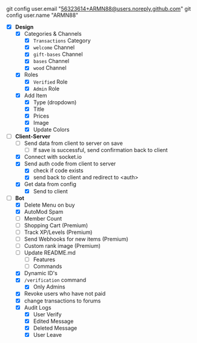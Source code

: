 git config user.email "56323614+ARMN88@users.noreply.github.com"
git config user.name "ARMN88"

- [x] **Design**
  - [x] Categories & Channels
      - [x] `Transactions` Category
      - [x] `welcome` Channel
      - [x] `gift-bases` Channel
      - [x] `bases` Channel
      - [x] `wood` Channel
  - [x] Roles
      - [x] `Verified` Role
      - [x] `Admin` Role
  - [x] Add Item
      - [x] Type (dropdown)
      - [x] Title
      - [x] Prices
      - [x] Image
      - [x] Update Colors
- [ ] **Client-Server**
  - [ ] Send data from client to server on save
    - [ ] If save is successful, send confirmation back to client
  - [x] Connect with socket.io
  - [x] Send auth code from client to server
      - [x] check if code exists
      - [x] send back to client and redirect to \<auth\>
  - [x] Get data from config
      - [x] Send to client
- [ ] **Bot**
  - [x] Delete Menu on buy
  - [x] AutoMod Spam
  - [ ] Member Count
  - [ ] Shopping Cart (Premium)
  - [ ] Track XP/Levels (Premium)
  - [ ] Send Webhooks for new items (Premium)
  - [ ] Custom rank image (Premium)
  - [ ] Update README.md
    - [ ] Features
    - [ ] Commands
  - [x] Dynamic ID's
  - [x] `/verification` command
    - [x] Only Admins
  - [x] Revoke users who have not paid
  - [x] change transactions to forums
  - [x] Audit Logs
    - [x] User Verify
    - [x] Edited Message
    - [x] Deleted Message
    - [x] User Leave